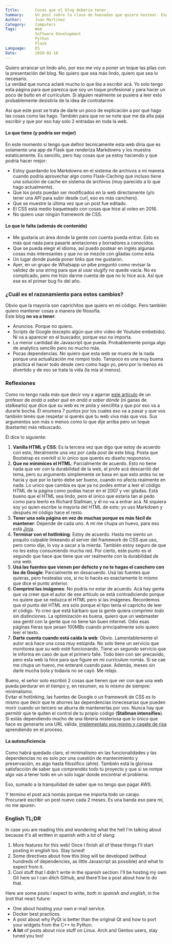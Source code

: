 ```yaml
---
Title:       Cosas que el blog debería tener.
Summary:     Un post sobre la clase de huevadas que quiero hostear. English TL;DR at the end of the post.
Author:      Juan Martínez
Category:    Computers
Tags:        Web
             Software Development
             Python
             Flask
Language:    ES
Date:        2020-01-10
---
```


Quiero arrancar un lindo año, por eso me voy a poner un toque las pilas con la presentación del blog. No quiero que sea más lindo, quiero que sea lo necesario.  
La verdad que nunca aclaré mucho lo que iba a escribir acá. Yo solo tengo esta página para que parezca que soy un toque profesional y para hacer un poco de bulto en el currículum. Si alguien realmente se pusiera a leer esto probablemente desistiría de la idea de contratarme.

Así que este post se trata de darle un poco de explicación a por qué hago las cosas como las hago. También para que no se note que me da alta paja escribir y que por eso hay solo 2 entradas en toda la web.

#### Lo que tiene (y podría ser mejor)

En este momento si tengo que definir tecnicamente esta web diría que es solamente una app de Flask que renderiza Markdowns y los muestra estaticamente. Es sencillo, pero hay cosas que ya estoy haciendo y que podría hacer mejor:  

* Estoy guardando los Markdowns en el sistema de archivos a mi manera cuando podría aprovechar algo como Flask-Caching que incluso tiene una solución de cache en sistema de archivos (muy parecido a lo que hago actualmente).  
* Que los posts puedan ser modificados en la web directamente (y/o tener una API para subir desde curl, eso es más canchero).  
* Que se muestre la última vez que un post fue editado.  
* El CSS está medio baqueteado con cosas que hice al voleo en 2016.  
* No quiero usar ningún framework de CSS.

#### Lo que le falta (además de contenido)

* Me gustaría un área donde la gente con cuenta pueda entrar. Esto es más que nada para pasarle anotaciones y borradores a conocidos.  
* Que se pueda elegir el idioma, así puedo postear en inglés algunas cosas más interesantes y que no se mezcle con giladas como esta.  
* Un lugar donde pueda poner links que me gustaron.  
* Ayer, en un grupo de Whatsapp un pibe preguntó como revisar la validez de una string para que al usar slugify no quede vacía. No es complicado, pero me hizo darme cuenta de que no lo hice acá. Así que ese es el primer bug fix del año.

### ¿Cuál es el razonamiento para estos cambios?

Obvio que la mayoría son caprichitos que quiero en mi código. Pero también quiero mantener cosas a manera de filosofía.  
Este blog **no va a tener**:  

* Anuncios. Porque no quiero.  
* Scripts de Google (excepto algún que otro video de Youtube embebido). Ni va a aparecer en el buscador, porque eso no importa.  
* La menor cantidad de Javascript que pueda. Probablemente ponga algo de analytics sencillo pero no mucho más.  
* Pocas dependencias. No quiero que esta web se muera de la nada porque una actualización me rompió todo. Tampoco es una muy buena práctica el hacer todo desde cero como hago yo, pero por lo menos es divertido y de eso se trata la vida (la mía al menos).

### Reflexiones

Como no tengo nada más que decir voy a agarrar [este artículo](https://jeffhuang.com/designed_to_last/) de un profesor de *andá a saber qué* en *andá a saber dónde* (ni ganas de stalkearlo) que dice que su web es re piola y sencillita y que por eso va a durarle bocha. Él enumera 7 puntos por los cuales eso va a pasar y que vos también tenés que respetar si querés que tu web viva más que vos. Sus argumentos son más o menos como lo que dije arriba pero un toque (bastante) más rebuscado.

Él dice lo siguiente:  

1. **Vanilla HTML y CSS**: Es la tercera vez que digo que estoy de acuerdo con esto, literalmente una vez por cada post de este blog. Posta que Bootstrap es overkill si lo único que querés es diseño responsivo.  
2. **Que no minimices el HTML**: Parcialmente de acuerdo. Esto no tiene nada que ver con la durabilidad de la web, el profe acá descarriló del tema, pero su argumento simplemente se basa en que esto antes no se hacía y que por lo tanto debe ser bueno, cuando no afecta realmente en nada. Lo unico que cambia es que ya no podés entrar a leer el código HTML de la página como podías hacer en el 2007 y ver giladas. Está bueno que el HTML sea lindo, pero el único que estaría tan al pedo como para leerlo es Richard Stallman, y él no va a entrar acá. Ni siquiera soy yo quien escribe la mayoría del HTML de esto; yo uso Markdown y después mi código hace el resto.  
3. **Tener una sola página en vez de muchas porque es más fácil de mantener**: Depende de cada uno. A mí me chupa un huevo, para eso está [Jinja](https://jinja.palletsprojects.com/en/2.10.x/).  
4. **Terminar con el hotlinking**: Estoy de acuerdo. Hasta me siento un poquito culpable linkeando al server del framework de CSS que uso, pero como dije, lo voy a sacar a la mierda. También estoy seguro de que no les estoy consumiendo mucha red. Por cierto, este punto es el segundo que hace que tiene que ver realmente con la durabilidad de una web.  
5. **Usá las fuentes que vienen por defecto y no te hagas el canchero con las de Google**: Parcialmente en desacuerdo. Usá las fuentes que quieras, pero hostealas vos, si no lo hacés es exactamente lo mismo que dice el punto anterior.  
6. **Comprimí las imágenes**: No podría *no* estar de acuerdo. Acá hay gente que va creer que el autor de ese artículo se está contradiciendo porque no quiere que se reduzca el HTML pero sí las imágenes. Recordemos que el punto del HTML era solo porque el tipo tenía el capricho de leer el código. Yo creo que está bárbaro que la gente quiera comprimir *todo* sin distinciones. La optimización es buena, quiero que un webmaster sea gentil con la gente que no tiene tan buen internet. Odio esas páginas fieras que pesan 100MBs cuando principalmente solo quiero leer el texto.  
7. **Darte cuenta cuando está caída la web**: Obvio. Lamentablemente el autor acá hace una cosa muy estúpida. No solo tiene un servicio que monitorea que su web esté funcionando. Tiene un segundo servicio que le informa en caso de que el primero falle. Todo bien con ser precavido, pero esta web la hice para que figure en mi currículum nomás. Si se cae me chupa un huevo, me enteraré cuando pase. Además, meses sin darle mucha bola y todavía no se cayó. Me relajo.

Bueno, el señor solo escribió 2 cosas que tienen que ver con que una web pueda perdurar en el tiempo y, en resumen, es lo mismo de siempre: minimalismo.  
Evitar el hotlinking, las fuentes de Google o un framework de CSS es lo mismo que decir que te ahorres las dependencias innecesarias que pueden morir cuando un tercero se aburra de mantenerlas por vos. Nunca hay que permitir que te quiten el control de tu propio código (**Stallman intensifies**). Si estás dependiendo mucho de una librería misteriosa que lo único que hace es generarte una URL válida, [implementalo vos mismo y cagate de risa](https://github.com/mratmartinez/Web/commit/fb2837c71b7a5c7febb55b436ae5ce9c07c30f27) aprendiendo en el proceso.

#### La autosuficiencia

Como habrá quedado claro, el minimalismo en las funcionalidades y las dependencias no es solo por una cuestión de mantenimiento y preservación, es algo hasta filosófico (ahre). También está la gloriosa satisfacción de saber que comprendés todo tu proyecto y que si se rompe algo vas a tener todo en un solo lugar donde encontrar el problema.

Eso, sumado a la tranquilidad de saber que no tengo que pagar AWS.

Y termino el post acá nomás porque me importa todo un carajo.  
Procuraré escribir un post nuevo cada 2 meses. Es una banda eso para mí, no me apuren.


### English TL;DR

In case you are reading this and wondering what the hell I'm talking about because it's all written in spanish with a lot of slang:

1. More features for this web! Once I finish all of these things I'll start posting in english too. Stay tuned!  
2. Some directives about how this blog will be developed (without hundreds of dependencies, as little Javascript as possible) and what to expect from it.
3. Cool stuff that I didn't write in the spanish section: I'll be hosting my own Git here so I can ditch Github, and there'll be a post about how to do that.

Here are some posts I expect to write, *both in spanish and english*, in the (not that near) future:

* One about hosting your own e-mail service.
* Docker best practices.
* A post about why PyQt is better than the original Qt and how to port your widgets from the C++ to Python.
* **A lot** of posts about nice stuff on Linux. Arch and Gentoo users, stay tuned you too!
